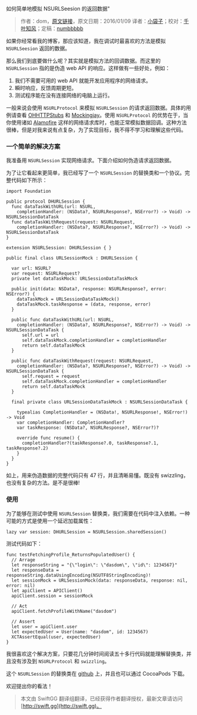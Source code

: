 如何简单地模拟 NSURLSeesion 的返回数据"

> 作者：dom，[原文链接](http://swiftandpainless.com/an-easy-way-to-stub-nsurlsession/)，原文日期：2016/01/09
> 译者：[小袋子](http://daizi.me)；校对：[千叶知风](http://weibo.com/xiaoxxiao)；定稿：[numbbbbb](https://github.com/numbbbbb)
  









如果你经常看我的博客，那应该知道，我在调试时最喜欢的方法是模拟 `NSURLSeesion` 返回的数据。

那么我们到底要做什么呢？其实就是模拟方法的回调数据。而这里的 `NSURLSession` 指的是伪造 web API 的响应。这样做有一些好处，例如：

1. 我们不需要可用的 web API 就能开发应用程序的网络请求。
2. 瞬时响应，反馈周期更短。
3. 测试程序能在没有连接网络的电脑上运行。



一般来说会使用 `NSURLProtocol` 来模拟 `NSURLSession` 的请求返回数据。具体的用例请查看 [OHHTTPStubs](https://github.com/AliSoftware/OHHTTPStubs) 和 [Mockingjay](https://github.com/kylef/Mockingjay)。使用 `NSURLProtocol` 的优势在于，当你使用诸如 [Alamofire](https://github.com/Alamofire/Alamofire) 这样的网络请求库时，也能正常模拟数据回调。这种方法很棒，但是对我来说有点复杂，为了实现目标，我不得不学习和理解这些代码。

### 一个简单的解决方案

我准备用 `NSURLSession` 实现网络请求。下面介绍如何伪造请求返回数据。

为了让它看起来更简单，我已经写了一个 `NSURLSession` 的替换类和一个协议。完整代码如下所示：

    import Foundation
    
    public protocol DHURLSession {
      func dataTaskWithURL(url: NSURL,
        completionHandler: (NSData?, NSURLResponse?, NSError?) -> Void) -> NSURLSessionDataTask
      func dataTaskWithRequest(request: NSURLRequest,
        completionHandler: (NSData?, NSURLResponse?, NSError?) -> Void) -> NSURLSessionDataTask
    }
    
    extension NSURLSession: DHURLSession { }
    
    public final class URLSessionMock : DHURLSession {
      
      var url: NSURL?
      var request: NSURLRequest?
      private let dataTaskMock: URLSessionDataTaskMock
      
      public init(data: NSData?, response: NSURLResponse?, error: NSError?) {
        dataTaskMock = URLSessionDataTaskMock()
        dataTaskMock.taskResponse = (data, response, error)
      }
      
      public func dataTaskWithURL(url: NSURL,
        completionHandler: (NSData?, NSURLResponse?, NSError?) -> Void) -> NSURLSessionDataTask {
          self.url = url
          self.dataTaskMock.completionHandler = completionHandler
          return self.dataTaskMock
      }
      
      public func dataTaskWithRequest(request: NSURLRequest,
        completionHandler: (NSData?, NSURLResponse?, NSError?) -> Void) -> NSURLSessionDataTask {
          self.request = request
          self.dataTaskMock.completionHandler = completionHandler
          return self.dataTaskMock
      }
      
      final private class URLSessionDataTaskMock : NSURLSessionDataTask {
        
        typealias CompletionHandler = (NSData!, NSURLResponse!, NSError!) -> Void
        var completionHandler: CompletionHandler?
        var taskResponse: (NSData?, NSURLResponse?, NSError?)?
        
        override func resume() {
          completionHandler?(taskResponse?.0, taskResponse?.1, taskResponse?.2)
        }
      }
    }

如上，用来伪造数据的完整代码只有 47 行，并且清晰易懂。既没有 swizzling，也没有复杂的方法。是不是很棒!

### 使用

为了能够在测试中使用 `NSURLSession` 替换类，我们需要在代码中注入依赖。一种可能的方式是使用一个延迟加载属性：

    lazy var session: DHURLSession = NSURLSession.sharedSession()

测试代码如下：

    func testFetchingProfile_ReturnsPopulatedUser() {
      // Arrage
      let responseString = "{\"login\": \"dasdom\", \"id\": 1234567}"
      let responseData = responseString.dataUsingEncoding(NSUTF8StringEncoding)!
      let sessionMock = URLSessionMock(data: responseData, response: nil, error: nil)
      let apiClient = APIClient()
      apiClient.session = sessionMock
      
      // Act
      apiClient.fetchProfileWithName("dasdom")
      
      // Assert
      let user = apiClient.user
      let expectedUser = User(name: "dasdom", id: 1234567)
      XCTAssertEqual(user, expectedUser)
    }

我很喜欢这个解决方案，只要花几分钟时间阅读五十多行代码就能理解替换类，并且没有涉及到 `NSURLProtocol` 和 `swizzling`。

这个 `NSURLSession` 的替换类在 [github](https://github.com/dasdom/DHURLSessionStub) 上，并且也可以通过 CocoaPods 下载。

欢迎提出你的看法！
> 本文由 SwiftGG 翻译组翻译，已经获得作者翻译授权，最新文章请访问 [http://swift.gg](http://swift.gg)。